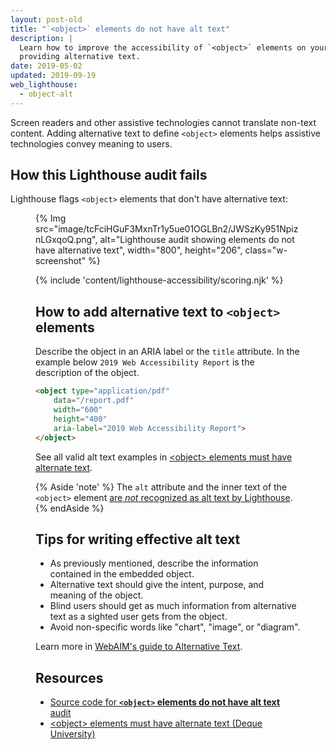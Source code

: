 ```yaml
---
layout: post-old
title: "`<object>` elements do not have alt text"
description: |
  Learn how to improve the accessibility of `<object>` elements on your web page by
  providing alternative text.
date: 2019-05-02
updated: 2019-09-19
web_lighthouse:
  - object-alt
---
```


Screen readers and other assistive technologies cannot translate non-text content.
Adding alternative text to define `<object>` elements helps
assistive technologies convey meaning to users.

## How this Lighthouse audit fails

Lighthouse flags `<object>` elements that don't have alternative text:

<figure class="w-figure">
  {% Img src="image/tcFciHGuF3MxnTr1y5ue01OGLBn2/JWSzKy951NpiznLGxqoQ.png", alt="Lighthouse audit showing <object> elements do not have alternative text", width="800", height="206", class="w-screenshot" %}
</figure>

{% include 'content/lighthouse-accessibility/scoring.njk' %}

## How to add alternative text to `<object>` elements

Describe the object in an ARIA label or the `title` attribute.
In the example below `2019 Web Accessibility Report` is the description
of the object.

```html
<object type="application/pdf"
    data="/report.pdf"
    width="600"
    height="400"
    aria-label="2019 Web Accessibility Report">
</object>
```

See all valid alt text examples in [&lt;object> elements must have alternate text](https://dequeuniversity.com/rules/axe/3.3/object-alt).

{% Aside 'note' %}
The `alt` attribute and the inner text of the `<object>` element [are *not*
recognized as alt text by Lighthouse](https://github.com/dequelabs/axe-core/issues/3318).
{% endAside %}

## Tips for writing effective alt text

- As previously mentioned, describe the information contained in the embedded object.
- Alternative text should give the intent, purpose, and meaning of the object.
- Blind users should get as much information from alternative text as a sighted user gets from the object.
- Avoid non-specific words like "chart", "image", or "diagram".

Learn more in
[WebAIM's guide to Alternative Text](https://webaim.org/techniques/alttext/).

## Resources

- [Source code for **`<object>` elements do not have alt text** audit](https://github.com/GoogleChrome/lighthouse/blob/master/lighthouse-core/audits/accessibility/object-alt.js)
- [&lt;object> elements must have alternate text (Deque University)](https://dequeuniversity.com/rules/axe/3.3/object-alt)
